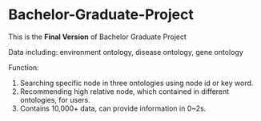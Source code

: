 # Bachelor-Graduate-Project

This is the **Final Version** of Bachelor Graduate Project

Data including: environment ontology, disease ontology, gene ontology

Function:
  1. Searching specific node in three ontologies using node id or key
word.
  2. Recommending high relative node, which contained in different
ontologies, for users.
  3. Contains 10,000+ data, can provide information in 0~2s.
